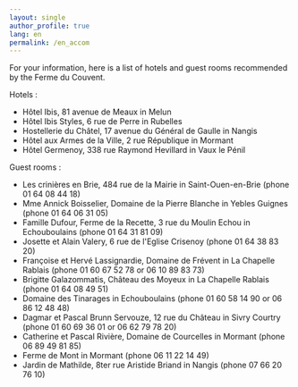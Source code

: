 ```yaml
---
layout: single
author_profile: true
lang: en
permalink: /en_accom
---
```


For your information, here is a list of hotels and guest rooms recommended by the Ferme du Couvent.

Hotels :
 * Hôtel Ibis, 81 avenue de Meaux in Melun 
 * Hôtel Ibis Styles, 6 rue de Perre in Rubelles
 * Hostellerie du Châtel, 17 avenue du Général de Gaulle in Nangis
 * Hôtel aux Armes de la Ville, 2 rue République in Mormant
 * Hôtel Germenoy, 338 rue Raymond Hevillard in Vaux le Pénil
 
Guest rooms :
 * Les crinières en Brie, 484 rue de la Mairie in Saint-Ouen-en-Brie (phone 01 64 08 44 18)
 * Mme Annick Boisselier, Domaine de la Pierre Blanche in Yebles Guignes (phone 01 64 06 31 05)
 * Famille Dufour, Ferme de la Recette, 3 rue du Moulin Echou in Echouboulains (phone 01 64 31 81 09)
 * Josette et Alain Valery, 6 rue de l'Eglise Crisenoy (phone 01 64 38 83 20)
 * Françoise et Hervé Lassignardie, Domaine de Frévent in La Chapelle Rablais (phone 01 60 67 52 78 or 06 10 89 83 73)
 * Brigitte Galazommatis, Château des Moyeux in La Chapelle Rablais (phone 01 64 08 49 51)
 * Domaine des Tinarages in Echouboulains (phone 01 60 58 14 90 or 06 86 12 48 48)
 * Dagmar et Pascal Brunn Servouze, 12 rue du Château in Sivry Courtry (phone 01 60 69 36 01 or 06 62 79 78 20)
 * Catherine et Pascal Rivière, Domaine de Courcelles in Mormant (phone 06 89 49 81 85)
 * Ferme de Mont in Mormant (phone 06 11 22 14 49)
 * Jardin de Mathilde, 8ter rue Aristide Briand in Nangis (phone 07 66 20 76 10)